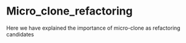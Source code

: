 # Micro_clone_refactoring
Here we have explained the importance of micro-clone as refactoring candidates
